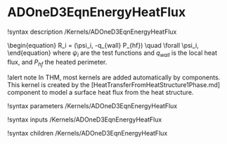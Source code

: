 # ADOneD3EqnEnergyHeatFlux

!syntax description /Kernels/ADOneD3EqnEnergyHeatFlux

\begin{equation}
R_i = (\psi_i, -q_{wall} P_{hf}) \quad \forall \psi_i,
\end{equation}
where $\psi_i$ are the test functions and $q_{wall}$ is the local heat flux, and $P_{hf}$ the
heated perimeter.

!alert note
In THM, most kernels are added automatically by components. This kernel is created by the
[HeatTransferFromHeatStructure1Phase.md] component to model a surface heat flux from the heat structure.

!syntax parameters /Kernels/ADOneD3EqnEnergyHeatFlux

!syntax inputs /Kernels/ADOneD3EqnEnergyHeatFlux

!syntax children /Kernels/ADOneD3EqnEnergyHeatFlux
